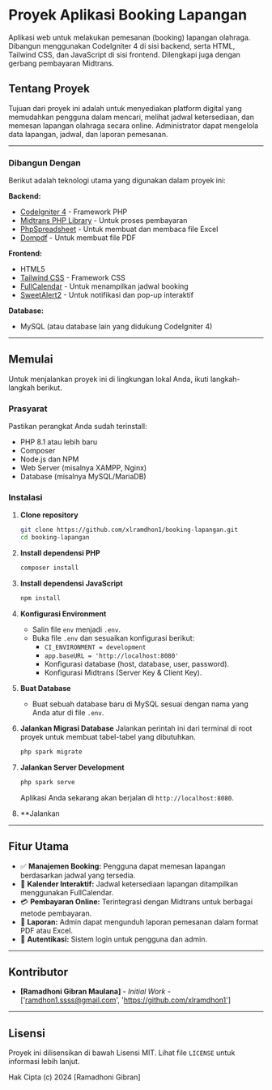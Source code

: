 # Proyek Aplikasi Booking Lapangan

Aplikasi web untuk melakukan pemesanan (booking) lapangan olahraga. Dibangun menggunakan CodeIgniter 4 di sisi backend, serta HTML, Tailwind CSS, dan JavaScript di sisi frontend. Dilengkapi juga dengan gerbang pembayaran Midtrans.

## Tentang Proyek

Tujuan dari proyek ini adalah untuk menyediakan platform digital yang memudahkan pengguna dalam mencari, melihat jadwal ketersediaan, dan memesan lapangan olahraga secara online. Administrator dapat mengelola data lapangan, jadwal, dan laporan pemesanan.

---

### Dibangun Dengan

Berikut adalah teknologi utama yang digunakan dalam proyek ini:

**Backend:**
*   [CodeIgniter 4](https://codeigniter.com/) - Framework PHP
*   [Midtrans PHP Library](https://github.com/Midtrans/midtrans-php) - Untuk proses pembayaran
*   [PhpSpreadsheet](https://github.com/PHPOffice/PhpSpreadsheet) - Untuk membuat dan membaca file Excel
*   [Dompdf](https://github.com/dompdf/dompdf) - Untuk membuat file PDF

**Frontend:**
*   HTML5
*   [Tailwind CSS](https://tailwindcss.com/) - Framework CSS
*   [FullCalendar](https://fullcalendar.io/) - Untuk menampilkan jadwal booking
*   [SweetAlert2](https://sweetalert2.github.io/) - Untuk notifikasi dan pop-up interaktif

**Database:**
*   MySQL (atau database lain yang didukung CodeIgniter 4)

---

## Memulai

Untuk menjalankan proyek ini di lingkungan lokal Anda, ikuti langkah-langkah berikut.

### Prasyarat

Pastikan perangkat Anda sudah terinstall:
*   PHP 8.1 atau lebih baru
*   Composer
*   Node.js dan NPM
*   Web Server (misalnya XAMPP, Nginx)
*   Database (misalnya MySQL/MariaDB)

### Instalasi

1.  **Clone repository**
    ```sh
    git clone https://github.com/xlramdhon1/booking-lapangan.git
    cd booking-lapangan
    ```

2.  **Install dependensi PHP**
    ```sh
    composer install
    ```

3.  **Install dependensi JavaScript**
    ```sh
    npm install
    ```

4.  **Konfigurasi Environment**
    *   Salin file `env` menjadi `.env`.
    *   Buka file `.env` dan sesuaikan konfigurasi berikut:
        *   `CI_ENVIRONMENT = development`
        *   `app.baseURL = 'http://localhost:8080'`
        *   Konfigurasi database (host, database, user, password).
        *   Konfigurasi Midtrans (Server Key & Client Key).

5.  **Buat Database**
    *   Buat sebuah database baru di MySQL sesuai dengan nama yang Anda atur di file `.env`.

6.  **Jalankan Migrasi Database**
    Jalankan perintah ini dari terminal di root proyek untuk membuat tabel-tabel yang dibutuhkan.
    ```sh
    php spark migrate
    ```

7.  **Jalankan Server Development**
    ```sh
    php spark serve
    ```
    Aplikasi Anda sekarang akan berjalan di `http://localhost:8080`.

8. **Jalankan 
---

## Fitur Utama

*   ✅ **Manajemen Booking:** Pengguna dapat memesan lapangan berdasarkan jadwal yang tersedia.
*   📅 **Kalender Interaktif:** Jadwal ketersediaan lapangan ditampilkan menggunakan FullCalendar.
*   💳 **Pembayaran Online:** Terintegrasi dengan Midtrans untuk berbagai metode pembayaran.
*   📄 **Laporan:** Admin dapat mengunduh laporan pemesanan dalam format PDF atau Excel.
*   🔐 **Autentikasi:** Sistem login untuk pengguna dan admin.

---

## Kontributor

*   **[Ramadhoni Gibran Maulana]** - *Initial Work* - ['ramdhon1.ssss@gmail.com', 'https://github.com/xlramdhon1']

---

## Lisensi

Proyek ini dilisensikan di bawah Lisensi MIT. Lihat file `LICENSE` untuk informasi lebih lanjut.

Hak Cipta (c) 2024 [Ramadhoni Gibran]
